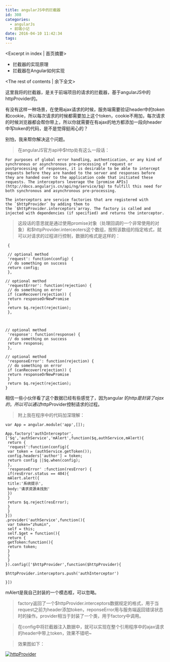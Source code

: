 ```yaml
---
title: angularJS中的拦截器
id: 308
categories:
  - angularJs
  - 前端小记
date: 2016-04-10 11:42:34
tags:
---
```

<Excerpt in index | 首页摘要>
+ 拦截器的实现原理
+ 拦截器在Angular如何实现
<!-- more -->
<The rest of contents | 余下全文>

这里我将的拦截器，是关于前端项目的请求的拦截器，基于angularJS中的httpProvider的。

有没有这样一种场景，在使用ajax请求的时候，服务端需要验证header中的token和cookie，所以每次请求的时候都需要加上这个token，cookie不用加，每次请求的时候浏览器都会帮你带上，所以你就需要在有ajax的地方都添加一段向header中写token的代码，是不是觉得挺闹心的？

别怕，我来帮你解决这个问题。

> 在angularJS官方api中$http处有这么一段话：

	For purposes of global error handling, authentication, or any kind of synchronous or asynchronous pre-processing of request or postprocessing of responses, it is desirable to be able to intercept requests before they are handed to the server and responses before they are handed over to the application code that initiated these requests. The interceptors leverage the [promise APIs](http://docs.angularjs.cn/api/ng/service/$q) to fulfill this need for both synchronous and asynchronous pre-processing.

	The interceptors are service factories that are registered with the `$httpProvider` by adding them to the `$httpProvider.interceptors`array. The factory is called and injected with dependencies (if specified) and returns the interceptor.

> 这段话的意思就是通过使用promise对象（处理回调的一个非常使用的对象）和$httpProvider.interceoters这个数组，按照该数组的指定格式，就可以对请求的过程进行控制，数据的格式是这样的：

```
 {

 // optional method
 'request': function(config) {
 // do something on success
 return config;
 },

// optional method
 'requestError': function(rejection) {
 // do something on error
 if (canRecover(rejection)) {
 return responseOrNewPromise
 }
 return $q.reject(rejection);
 },

 

// optional method
 'response': function(response) {
 // do something on success
 return response;
 },

// optional method
 'responseError': function(rejection) {
 // do something on error
 if (canRecover(rejection)) {
 return responseOrNewPromise
 }
 return $q.reject(rejection);
}
```
相信一些小伙伴看了这个数据已经有些感觉了，因为angular 的$http是封装了ajax的，所以可以通过$httpProvider控制请求的过程。

>附上我在程序中的代码加深理解：

```
var App = angular.module('app',[]);

App.factory('authInterceptor',['$q','authService','mAlert',function($q,authService,mAlert){
 return {
 'request':function(config){
 var token = (authService.getToken());
 config.headers['author'] = token;
 return config ||$q.when(config);
 },
 'responseError' :function(resError) {
 if(resError.status == 404){
 mAlert.alert({
 title:'系统提示',
 body:'请求资源未找到'
 })
 }
 return $q.reject(resError);
 }
 }
}])
.provider('authService',function(){
 var token="zhumin",
 self = this;
 self.$get = function(){
 return {
 getToken:function(){
 return token;
 }
 }
 }
}).config(['$httpProvider',function($httpProvider){

$httpProvider.interceptors.push('authInterceptor')

}])
```

mAlert是我自己封装的一个模态框，可以忽略。

> factory返回了一个$httpProvider.interceptors数据规定的格式，用于当request之前为header添加token，reponseError用与服务端返回错误状态时的操作。provider相当于封装了一个类，用于factory中调用。

> 在config中将拦截器注入数据中，就可以实现在整个引用程序中的ajax请求的header中带上token，效果不错吧~

> 效果图如下：

[![](http://jumorzhumin-wordpress.stor.sinaapp.com/uploads/2016/04/httpProvider.png "httpProvider")](http://jumorzhumin-wordpress.stor.sinaapp.com/uploads/2016/04/httpProvider.png)

&nbsp;
